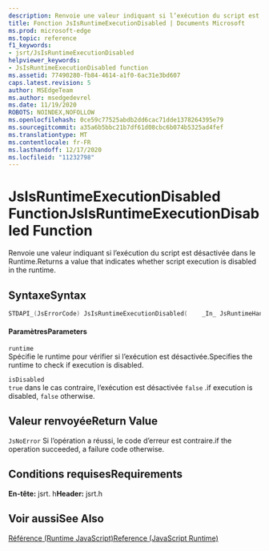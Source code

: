 ```yaml
---
description: Renvoie une valeur indiquant si l’exécution du script est désactivée dans le Runtime.
title: Fonction JsIsRuntimeExecutionDisabled | Documents Microsoft
ms.prod: microsoft-edge
ms.topic: reference
f1_keywords:
- jsrt/JsIsRuntimeExecutionDisabled
helpviewer_keywords:
- JsIsRuntimeExecutionDisabled function
ms.assetid: 77490280-fb84-4614-a1f0-6ac31e3bd607
caps.latest.revision: 5
author: MSEdgeTeam
ms.author: msedgedevrel
ms.date: 11/19/2020
ROBOTS: NOINDEX,NOFOLLOW
ms.openlocfilehash: 0ce59c77525abdb2dd6cac71dde1378264395e79
ms.sourcegitcommit: a35a6b5bbc21b7df61d08cbc6b074b5325ad4fef
ms.translationtype: MT
ms.contentlocale: fr-FR
ms.lasthandoff: 12/17/2020
ms.locfileid: "11232798"
---
```

# <span data-ttu-id="a79ef-103">JsIsRuntimeExecutionDisabled Function</span><span class="sxs-lookup"><span data-stu-id="a79ef-103">JsIsRuntimeExecutionDisabled Function</span></span>

<span data-ttu-id="a79ef-104">Renvoie une valeur indiquant si l’exécution du script est désactivée dans le Runtime.</span><span class="sxs-lookup"><span data-stu-id="a79ef-104">Returns a value that indicates whether script execution is disabled in the runtime.</span></span>  
  
## <span data-ttu-id="a79ef-105">Syntaxe</span><span class="sxs-lookup"><span data-stu-id="a79ef-105">Syntax</span></span>  
  
```cpp  
STDAPI_(JsErrorCode) JsIsRuntimeExecutionDisabled(    _In_ JsRuntimeHandle runtime,    _Out_ bool *isDisabled);  
```  
  
#### <span data-ttu-id="a79ef-106">Paramètres</span><span class="sxs-lookup"><span data-stu-id="a79ef-106">Parameters</span></span>  
 `runtime`  
 <span data-ttu-id="a79ef-107">Spécifie le runtime pour vérifier si l’exécution est désactivée.</span><span class="sxs-lookup"><span data-stu-id="a79ef-107">Specifies the runtime to check if execution is disabled.</span></span>  
  
 `isDisabled`  
 `true` <span data-ttu-id="a79ef-108">dans le cas contraire, l’exécution est désactivée `false` .</span><span class="sxs-lookup"><span data-stu-id="a79ef-108">if execution is disabled, `false` otherwise.</span></span>  
  
## <span data-ttu-id="a79ef-109">Valeur renvoyée</span><span class="sxs-lookup"><span data-stu-id="a79ef-109">Return Value</span></span>  
 `JsNoError` <span data-ttu-id="a79ef-110">Si l’opération a réussi, le code d’erreur est contraire.</span><span class="sxs-lookup"><span data-stu-id="a79ef-110">if the operation succeeded, a failure code otherwise.</span></span>  
  
## <span data-ttu-id="a79ef-111">Conditions requises</span><span class="sxs-lookup"><span data-stu-id="a79ef-111">Requirements</span></span>  
 <span data-ttu-id="a79ef-112">**En-tête:** jsrt. h</span><span class="sxs-lookup"><span data-stu-id="a79ef-112">**Header:** jsrt.h</span></span>  
  
## <span data-ttu-id="a79ef-113">Voir aussi</span><span class="sxs-lookup"><span data-stu-id="a79ef-113">See Also</span></span>  
 [<span data-ttu-id="a79ef-114">Référence (Runtime JavaScript)</span><span class="sxs-lookup"><span data-stu-id="a79ef-114">Reference (JavaScript Runtime)</span></span>](../chakra-hosting/reference-javascript-runtime.md)
